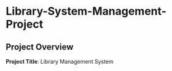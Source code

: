 # Library-System-Management-Project
## Project Overview
**Project Title**: Library Management System  

